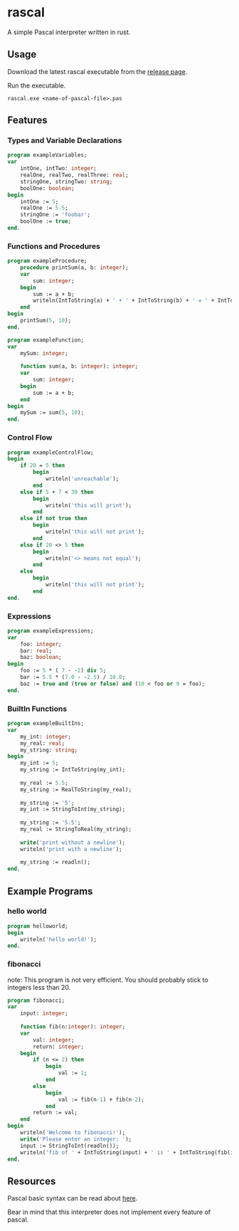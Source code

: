 # rascal
A simple Pascal interpreter written in rust.

## Usage
Download the latest rascal executable from the [release page](https://github.com/tylerlaberge/rascal/releases).

Run the executable.

    rascal.exe <name-of-pascal-file>.pas

## Features

### Types and Variable Declarations
```pascal
program exampleVariables;
var
    intOne, intTwo: integer;
    realOne, realTwo, realThree: real;
    stringOne, stringTwo: string;
    boolOne: boolean;
begin
    intOne := 5;
    realOne := 5.5;
    stringOne := 'foobar';
    boolOne := true;
end.
```

### Functions and Procedures
```pascal
program exampleProcedure;
    procedure printSum(a, b: integer);
    var
        sum: integer;
    begin
        sum := a + b;
        writeln(IntToString(a) + ' + ' + IntToString(b) + ' = ' + IntToString(sum));
    end
begin
    printSum(5, 10);
end.
```
```pascal
program exampleFunction;
var
    mySum: integer;
    
    function sum(a, b: integer): integer;
    var
        sum: integer;
    begin
        sum := a + b;
    end
begin
    mySum := sum(5, 10);
end.
```

### Control Flow
```pascal
program exampleControlFlow;
begin
    if 20 = 5 then
        begin
            writeln('unreachable');
        end
    else if 5 + 7 < 30 then
        begin
            writeln('this will print');
        end
    else if not true then
        begin
            writeln('this will not print');
        end
    else if 20 <> 5 then
        begin
            writeln('<> means not equal');
        end
    else
        begin
            writeln('this will not print');
        end
end.
```

### Expressions
```pascal
program exampleExpressions;
var
    foo: integer;
    bar: real;
    baz: boolean;
begin
    foo := 5 * ( 7 - -2) div 5;
    bar := 5.5 * (7.0 - -2.5) / 10.0;
    baz := true and (true or false) and (10 < foo or 9 = foo); 
end.
```

### BuiltIn Functions
```pascal
program exampleBuiltIns;
var
    my_int: integer;
    my_real: real;
    my_string: string;
begin
    my_int := 5;
    my_string := IntToString(my_int);
    
    my_real := 5.5;
    my_string := RealToString(my_real);
    
    my_string := '5';
    my_int := StringToInt(my_string);
    
    my_string := '5.5';
    my_real := StringToReal(my_string);
    
    write('print without a newline');
    writeln('print with a newline');
    
    my_string := readln();
end.
```
## Example Programs

### hello world
```pascal
program helloworld;
begin
    writeln('hello world!');
end.
```
### fibonacci

note: This program is not very efficient. You should probably stick to integers less than 20.

```pascal
program fibonacci;
var
    input: integer;
    
    function fib(n:integer): integer;
    var
        val: integer;
        return: integer;
    begin
        if (n <= 2) then
            begin
                val := 1;
            end
        else
            begin
                val := fib(n-1) + fib(n-2);
            end
        return := val;
    end
begin
    writeln('Welcome to fibonacci!');
    write('Please enter an integer: ');
    input := StringToInt(readln());
    writeln('fib of ' + IntToString(input) + ' is ' + IntToString(fib(input)));
end.
```

## Resources
Pascal basic syntax can be read about [here](https://www.tutorialspoint.com/pascal/pascal_basic_syntax.htm).

Bear in mind that this interpreter does not implement every feature of pascal.
    



